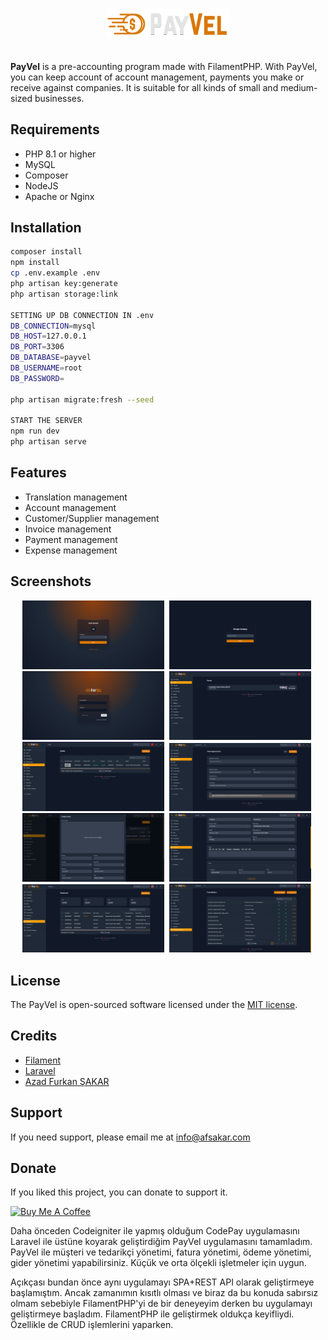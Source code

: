 # <p align="center"><img src="public/images/payvel-dark.svg" width="200" /></p>

**PayVel** is a pre-accounting program made with FilamentPHP. With PayVel, you can keep account of account management, payments you make or receive against companies. It is suitable for all kinds of small and medium-sized businesses.

## Requirements

-   PHP 8.1 or higher
-   MySQL
-   Composer
-   NodeJS
-   Apache or Nginx

## Installation

```bash
composer install
npm install
cp .env.example .env
php artisan key:generate
php artisan storage:link

SETTING UP DB CONNECTION IN .env
DB_CONNECTION=mysql
DB_HOST=127.0.0.1
DB_PORT=3306
DB_DATABASE=payvel
DB_USERNAME=root
DB_PASSWORD=

php artisan migrate:fresh --seed

START THE SERVER
npm run dev
php artisan serve
```

## Features

- Translation management
- Account management
- Customer/Supplier management
- Invoice management
- Payment management
- Expense management


## Screenshots

<p align="center">
<img src="public/images/screenshots/payvel-sc-7.png" width="45%" />&nbsp;
<img src="public/images/screenshots/payvel-sc-8.png" width="45%" />&nbsp;
<img src="public/images/screenshots/payvel-sc-9.png" width="45%" />&nbsp;
<img src="public/images/screenshots/payvel-sc-2.png" width="45%" />&nbsp;
<img src="public/images/screenshots/payvel-sc-1.png" width="45%" />&nbsp;
<img src="public/images/screenshots/payvel-sc-3.png" width="45%" />&nbsp;
<img src="public/images/screenshots/payvel-sc-4.png" width="45%" />&nbsp;
<img src="public/images/screenshots/payvel-sc-5.png" width="45%" />&nbsp;
<img src="public/images/screenshots/payvel-sc-6.png" width="45%" />&nbsp;
<img src="public/images/screenshots/payvel-sc-10.png" width="45%" />&nbsp;
</p>

## License

The PayVel is open-sourced software licensed under the [MIT license](https://opensource.org/licenses/MIT).

## Credits

- [Filament](https://filamentphp.com)
- [Laravel](https://laravel.com)
- [Azad Furkan ŞAKAR](https://github.com/afsakar)

## Support

If you need support, please email me at [info@afsakar.com](mailto:info@afsakar.com)

## Donate

If you liked this project, you can donate to support it.

<a href="https://www.buymeacoffee.com/afsakar" target="_blank"><img src="https://cdn.buymeacoffee.com/buttons/v2/default-yellow.png" alt="Buy Me A Coffee" style="height: 40px !important;width: 156px !important;" ></a>

Daha önceden Codeigniter ile yapmış olduğum CodePay uygulamasını Laravel ile üstüne koyarak geliştirdiğim PayVel uygulamasını tamamladım. PayVel ile müşteri ve tedarikçi yönetimi, fatura yönetimi, ödeme yönetimi, gider yönetimi yapabilirsiniz. Küçük ve orta ölçekli işletmeler için uygun.

Açıkçası bundan önce aynı uygulamayı SPA+REST API olarak geliştirmeye başlamıştım. Ancak zamanımın kısıtlı olması ve biraz da bu konuda sabırsız olmam sebebiyle FilamentPHP'yi de bir deneyeyim derken bu uygulamayı geliştirmeye başladım. FilamentPHP ile geliştirmek oldukça keyifliydi. Özellikle de CRUD işlemlerini yaparken.
